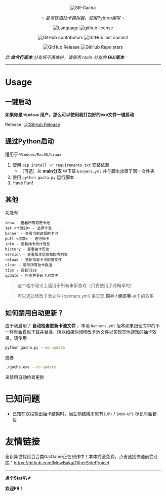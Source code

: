 <div align=center>

![SR-Gacha](https://socialify.git.ci/qiusyan-projects/SR-Gacha/image?description=1&font=Jost&forks=1&issues=1&language=1&logo=https%3A%2F%2Favatars.githubusercontent.com%2Fu%2F175322378%3Fv%3D4&name=1&owner=1&pattern=Circuit%20Board&pulls=1&stargazers=1&theme=Auto)

_✨ 星穹铁道抽卡模拟器，使用Python编写 ✨_

![Language](https://img.shields.io/badge/language-python-blue?style=flat-square)
![github license](https://img.shields.io/github/license/qiusyan-projects/SR-Gacha?style=flat-square)

![GitHub contributors](https://img.shields.io/github/contributors/qiusyan-projects/SR-Gacha?style=flat-square)
![GitHub last commit](https://img.shields.io/github/last-commit/qiusyan-projects/SR-Gacha/shell?style=flat-square)
<!-- ![GitHub Actions Workflow Status](https://img.shields.io/github/actions/workflow/status/qiusyan-projects/SR-Gacha/main.yml?style=for-the-badge) -->
![GitHub Release](https://img.shields.io/github/v/release/qiusyan-projects/SR-Gacha?filter=v1.1.1&style=flat-square)
![GitHub Repo stars](https://img.shields.io/github/stars/qiusyan-projects/SR-Gacha?style=flat-square)


</div>


*此 **命令行版本** 分支将不再维护，请使用 main 分支的 **GUI版本***


***

# Usage

## 一键启动

**如果你是 `Windows` 用户，那么可以使用我打包好的exe文件一键启动**

<!-- Actions:  [![GitHub Actions Workflow Status](https://img.shields.io/github/actions/workflow/status/qiusyan-projects/SR-Gacha/main.yml?style=for-the-badge)](https://nightly.link/qiusyan-projects/SR-Gacha/workflows/main/main/gacha.zip) **（推荐使用）** -->

Release:  [![GitHub Release](https://img.shields.io/github/v/release/qiusyan-projects/SR-Gacha?filter=v1.1.1&style=flat-square)](https://github.com/qiusyan-projects/SR-Gacha/releases/tag/v1.1.1)  

## 通过Python启动

适用于 `Windows/MacOS/Linux` 

1. 使用 `pip install -r requirements.txt` 安装依赖
    - （可选）从 **main分支** 中下载 `banners.yml` 并与脚本放置于同一文件夹
2. 使用 `python gacha.py` 运行脚本
3. Have Fun!

<!-- ## 当前卡池版本 (banners.yml)

`2.4` -->

## 其他

功能有

```
show - 查看所有可用卡池
set <卡池ID> - 选择卡池
banner - 查看当前选择的卡池
pull <次数> - 进行抽卡
info - 查看抽卡统计信息
history - 查看抽卡历史
version - 查看版本信息和指令列表
reload - 重新加载卡池配置文件
clear - 清除所有抽卡数据
tips - 查看Tips
update - 检查并更新卡池文件
```

> 这个程序理论上适用于所有米家游戏（只要使用了此概率的）
>
> 可以通过修改卡池文件 (banners.yml) 来实现 **原神 / 绝区零** 抽卡的效果

## 如何禁用自动更新？
由于我启用了 **自动检查更新卡池文件** ，本地 `banners.yml` 版本如果跟仓库中的不一样就会自动下载并替换，所以如果你想修改卡池文件以实现其他游戏的抽卡效果，请使用
```sh
python gacha.py --no-update
```
或者
```sh
./gacha.exe --no-update
```
来禁用自动检查更新

# 已知问题

- 已知在双栏输出抽卡结果时，当左侧结果末尾有`(UP)` / `(Non-UP)` 标记时会错位



# 友情链接
全新异世探险百合类GalGame正在制作中！本体完全免费，点击链接快速前往仓库：https://github.com/MewBaka/OtherSideProject

***

**点个Star叭 💕**

**欢迎PR！**
